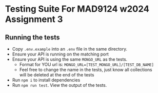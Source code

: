 # Testing Suite For MAD9124 w2024 Assignment 3

## Running the tests

- Copy `.env.example` into an `.env` file in the same directory.
- Ensure your API is running on the matching port
- Ensure your API is using the same `MONGO_URL` as the tests.
  - Format for YOU url is: `MONGO_URL=[TEST_MONGO_URL]/[TEST_DB_NAME]`
  - Feel free to change the name in the tests, just know all collections will be deleted at the end of the tests
- Run `npm i` to install dependencies
- Run `npm run test`. View the output of the tests.
